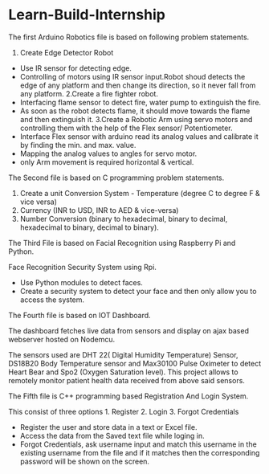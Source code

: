 # Learn-Build-Internship
The first  Arduino Robotics file  is based on following problem statements. 
 
1. Create Edge Detector Robot
- Use IR sensor for detecting edge.
- Controlling of motors using IR sensor input.Robot shoud detects the edge of any platform and then change its direction, so it never fall from any platform.
2.Create a fire fighter robot.
- Interfacing flame sensor to detect fire, water pump to extinguish the fire.
- As soon as the robot detects flame, it should move towards the flame and then extinguish it.
3.Create a Robotic Arm using servo motors and controlling them with the help of the Flex sensor/ Potentiometer.
- Interface Flex sensor with arduino read its analog values and calibrate it by finding the min. and max. value.
- Mapping the analog values to angles for servo motor.
- only Arm movement is required horizontal & vertical.

The Second file is based on C programming problem statements. 
1. Create a unit Conversion System - Temperature (degree C to degree F & vice versa)
2. Currency (INR to USD, INR to AED & vice-versa)
3. Number Conversion (binary to hexadecimal, binary to decimal, hexadecimal to binary, decimal to binary). 

The Third File is based on Facial Recognition using Raspberry Pi and Python. 

Face Recognition Security System using Rpi.
- Use Python modules to detect faces.
- Create a security system to detect your face and then only allow you to
access the system.

The Fourth file is based on IOT Dashboard. 

The dashboard fetches live data from sensors and display on ajax based webserver hosted on Nodemcu.

The sensors used are DHT 22( Digital Humidity Temperature) Sensor, DS18B20 Body Temperature sensor and Max30100 Pulse Oximeter to detect Heart Bear and Spo2 (Oxygen Saturation level). 
This project allows to remotely monitor patient health data received from above said sensors.

The Fifth file is  C++ programming based Registration And Login System. 

This consist of three options 1. Register 2. Login 3. Forgot Credentials
- Register the user and store data in a text or Excel file.
- Access the data from the Saved text file while loging in.
- Forgot Credentials, ask username input and match this username in the
existing username from the file and if it matches then the corresponding
password will be shown on the screen.
